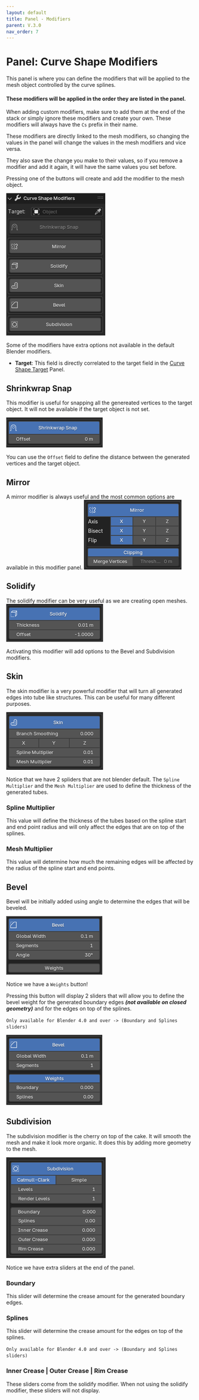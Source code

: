 ```yaml
---
layout: default
title: Panel - Modifiers
parent: V.3.0
nav_order: 7
---
```


# Panel: Curve Shape Modifiers
This panel is where you can define the modifiers that will be applied to the mesh object controlled by the curve splines.

#### These modifiers will be applied in the order they are listed in the panel. 
When adding custom modifiers, make sure to add them at the end of the stack or simply ignore these modifiers and create your own. 
These modifiers will always have the `Cs` prefix in their name.

These modifiers are directly linked to the mesh modifiers, so changing the values in the panel will change the values in the mesh modifiers and vice versa.

They also save the change you make to their values, so if you remove a modifier and add it again, it will have the same values you set before.

Pressing one of the buttons will create and add the modifier to the mesh object.

![panel_mods](../assets/panel_mods.png)


Some of the modifiers have extra options not available in the default Blender modifiers.

- **Target**: This field is directly correlated to the target field in the [Curve Shape Target](8-panel-target.md) Panel.


## Shrinkwrap Snap
This modifier is useful for snapping all the genereated vertices to the target object. It will not be available if the target object is not set.

![shrink_snap](../assets/shrink_snap.png)

You can use the `Offset` field to define the distance between the generated vertices and the target object.

## Mirror
A mirror modifier is always useful and the most common options are available in this modifier panel.
![mirror_mod](../assets/mirror_mod.png)

## Solidify
The solidify modifier can be very useful as we are creating open meshes.
![sol_mod](../assets/sol_mod.png)

Activating this modifier will add options to the Bevel and Subdivision modifiers.

## Skin
The skin modifier is a very powerful modifier that will turn all generated edges into tube like structures. This can be useful for many different purposes.

![skin_mod](../assets/skin_mod.png)

Notice that we have 2 spliders that are not blender default.
The `Spline Multiplier` and the `Mesh Multiplier` are used to define the thickness of the generated tubes.

### Spline Multiplier
This value will define the thickness of the tubes based on the spline start and end point radius and will only affect the edges that are on top of the splines.

### Mesh Multiplier
This value will determine how much the remaining edges will be affected by the radius of the spline start and end points.

## Bevel
Bevel will be initially added using angle to determine the edges that will be beveled.

![bevel_mod_a](../assets/bevel_mod_a.png)

Notice we have a `Weights` button!

Pressing this button will display 2 sliders that will allow you to define the bevel weight for the generated boundary edges ***(not available on closed geometry)*** and for the edges on top of the splines.

`Only available for Blender 4.0 and over -> (Boundary and Splines sliders)`

![bevel_mod_b](../assets/bevel_mod_b.png)


## Subdivision
The subdivision modifier is the cherry on top of the cake. It will smooth the mesh and make it look more organic. It does this by adding more geometry to the mesh.

![subd_mod](../assets/subd_mod.png)

Notice we have extra sliders at the end of the panel.

### Boundary
This slider will determine the crease amount for the generated boundary edges.

### Splines
This slider will determine the crease amount for the edges on top of the splines.

`Only available for Blender 4.0 and over -> (Boundary and Splines sliders)`

### Inner Crease | Outer Crease | Rim Crease
These sliders come from the solidify modifier. When not using the solidify modifier, these sliders will not display.